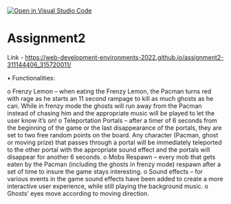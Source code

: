 [![Open in Visual Studio Code](https://classroom.github.com/assets/open-in-vscode-c66648af7eb3fe8bc4f294546bfd86ef473780cde1dea487d3c4ff354943c9ae.svg)](https://classroom.github.com/online_ide?assignment_repo_id=7803187&assignment_repo_type=AssignmentRepo)
# Assignment2
 
Link - https://web-development-environments-2022.github.io/assignment2-311144406_315720011/


•	Functionalities:

o	Frenzy Lemon – when eating the Frenzy Lemon, the Pacman turns red with rage as he starts an 11 second rampage to kill as much ghosts as he can. While in frenzy mode the ghosts will run away from the Pacman instead of chasing him and the appropriate music will be played to let the user know it’s on!
o	Teleportation Portals – after a timer of 6 seconds from the beginning of the game or the last disappearance of the portals, they are set to two free random points on the board. Any character (Pacman, ghost or moving prize) that passes through a portal will be immediately teleported to the other portal with the appropriate sound effect and the portals will disappear for another 6 seconds.
o	Mobs Respawn – every mob that gets eaten by the Pacman (including the ghosts in frenzy mode) respawn after a set of time to insure the game stays interesting.
o	Sound effects – for various events in the game sound effects have been added to create a more interactive user experience, while still playing the background music.
o	Ghosts’ eyes move according to moving direction.








